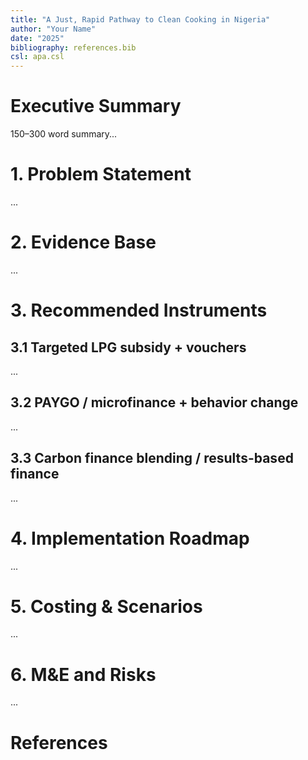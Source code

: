 ```yaml
---
title: "A Just, Rapid Pathway to Clean Cooking in Nigeria"
author: "Your Name"
date: "2025"
bibliography: references.bib
csl: apa.csl
---
```


# Executive Summary

150–300 word summary...

# 1. Problem Statement

...

# 2. Evidence Base

...

# 3. Recommended Instruments

## 3.1 Targeted LPG subsidy + vouchers

...

## 3.2 PAYGO / microfinance + behavior change

...

## 3.3 Carbon finance blending / results-based finance

...

# 4. Implementation Roadmap

...

# 5. Costing & Scenarios

...

# 6. M&E and Risks

...

# References
